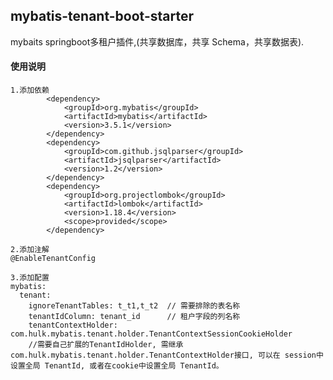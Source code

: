 ## mybatis-tenant-boot-starter
  
  mybaits springboot多租户插件,(共享数据库，共享 Schema，共享数据表).


#### 使用说明
    
    1.添加依赖
    		<dependency>
    			<groupId>org.mybatis</groupId>
    			<artifactId>mybatis</artifactId>
    			<version>3.5.1</version>
    		</dependency>
    		<dependency>
    			<groupId>com.github.jsqlparser</groupId>
    			<artifactId>jsqlparser</artifactId>
    			<version>1.2</version>
    		</dependency>
    		<dependency>
    			<groupId>org.projectlombok</groupId>
    			<artifactId>lombok</artifactId>
    			<version>1.18.4</version>
    			<scope>provided</scope>
    		</dependency>
    
    2.添加注解
    @EnableTenantConfig
    
    3.添加配置
    mybatis:
      tenant:
        ignoreTenantTables: t_t1,t_t2  // 需要排除的表名称
        tenantIdColumn: tenant_id      // 租户字段的列名称
        tenantContextHolder: com.hulk.mybatis.tenant.holder.TenantContextSessionCookieHolder  
        //需要自己扩展的TenantIdHolder, 需继承com.hulk.mybatis.tenant.holder.TenantContextHolder接口, 可以在 session中设置全局 TenantId, 或者在cookie中设置全局 TenantId。
    